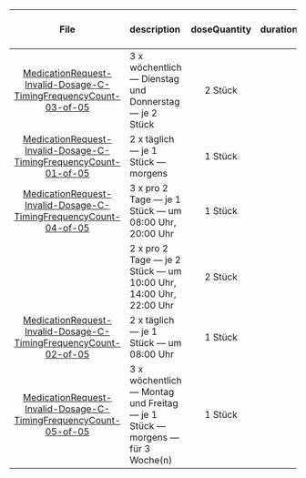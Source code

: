 | File | description | doseQuantity | duration | durationUnit | frequency | period | periodUnit | Day<br>of<br>Week | Time<br>Of<br>Day | when | bounds[x] |
| :---: | :--- | :---: | :---: | :---: | :---: | :---: | :---: | :---: | :---: | :---: | :---: |
| [MedicationRequest-Invalid-Dosage-C-TimingFrequencyCount-03-of-05](./MedicationRequest-Invalid-Dosage-C-TimingFrequencyCount-03-of-05.html) | 3 x wöchentlich — Dienstag und Donnerstag — je 2 Stück | 2 Stück |  |  | 3 | 1 | wk | tue, thu |  |  |  |
| [MedicationRequest-Invalid-Dosage-C-TimingFrequencyCount-01-of-05](./MedicationRequest-Invalid-Dosage-C-TimingFrequencyCount-01-of-05.html) | 2 x täglich — je 1 Stück — morgens | 1 Stück |  |  | 2 | 1 | d |  |  | MORN |  |
| [MedicationRequest-Invalid-Dosage-C-TimingFrequencyCount-04-of-05](./MedicationRequest-Invalid-Dosage-C-TimingFrequencyCount-04-of-05.html) | 3 x pro 2 Tage — je 1 Stück — um 08:00 Uhr, 20:00 Uhr | 1 Stück |  |  | 3 | 2 | d |  | 08:00:00, 20:00:00 |  |  |
|  | 2 x pro 2 Tage — je 2 Stück — um 10:00 Uhr, 14:00 Uhr, 22:00 Uhr | 2 Stück |  |  | 2 | 2 | d |  | 10:00:00, 14:00:00, 22:00:00 |  |  |
| [MedicationRequest-Invalid-Dosage-C-TimingFrequencyCount-02-of-05](./MedicationRequest-Invalid-Dosage-C-TimingFrequencyCount-02-of-05.html) | 2 x täglich — je 1 Stück — um 08:00 Uhr | 1 Stück |  |  | 2 | 1 | d |  | 08:00:00 |  |  |
| [MedicationRequest-Invalid-Dosage-C-TimingFrequencyCount-05-of-05](./MedicationRequest-Invalid-Dosage-C-TimingFrequencyCount-05-of-05.html) | 3 x wöchentlich — Montag und Freitag — je 1 Stück — morgens — für 3 Woche(n) | 1 Stück |  |  | 3 | 1 | wk | mon, fri |  | MORN | {'system': 'http://unitsofmeasure.org', 'value': 3, 'code': 'wk', 'unit': 'Woche(n)'} |
